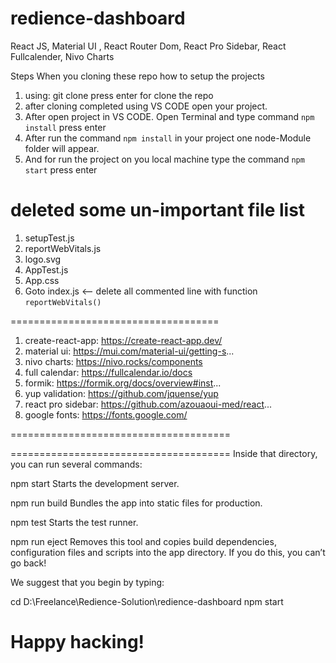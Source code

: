 # redience-dashboard
React JS, Material UI , React Router Dom, React Pro Sidebar, React Fullcalender, Nivo Charts

Steps When you cloning these repo how to setup the projects

1. using: git clone <url> press enter for clone the repo
2. after cloning completed using VS CODE open your project.
3. After open project in VS CODE. Open Terminal and type command `npm install` press enter
4. After run the command `npm install` in your project one node-Module folder will appear.
5. And for run the project on you local machine type the command `npm start` press enter


# deleted some un-important file list
1. setupTest.js
2. reportWebVitals.js
3. logo.svg
4. AppTest.js
5. App.css
6. Goto index.js <-- delete all commented line with function `reportWebVitals()`

====================================

1. create-react-app: https://create-react-app.dev/
2. material ui: https://mui.com/material-ui/getting-s...
3. nivo charts: https://nivo.rocks/components
4. full calendar: https://fullcalendar.io/docs
5. formik: https://formik.org/docs/overview#inst...
6. yup validation: https://github.com/jquense/yup
7. react pro sidebar: https://github.com/azouaoui-med/react...
8. google fonts: https://fonts.google.com/

======================================

======================================
Inside that directory, you can run several commands:

  npm start
    Starts the development server.

  npm run build
    Bundles the app into static files for production.

  npm test
    Starts the test runner.

  npm run eject
    Removes this tool and copies build dependencies, configuration files
    and scripts into the app directory. If you do this, you can’t go back!

We suggest that you begin by typing:

  cd D:\Freelance\Redience-Solution\redience-dashboard
  npm start

Happy hacking!
======================================
